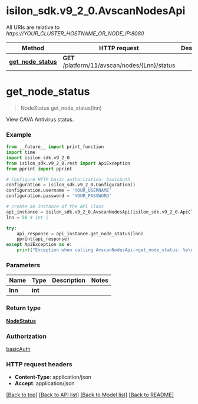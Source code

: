 # isilon_sdk.v9_2_0.AvscanNodesApi

All URIs are relative to *https://YOUR_CLUSTER_HOSTNAME_OR_NODE_IP:8080*

Method | HTTP request | Description
------------- | ------------- | -------------
[**get_node_status**](AvscanNodesApi.md#get_node_status) | **GET** /platform/11/avscan/nodes/{Lnn}/status | 


# **get_node_status**
> NodeStatus get_node_status(lnn)



View CAVA Antivirus status.

### Example
```python
from __future__ import print_function
import time
import isilon_sdk.v9_2_0
from isilon_sdk.v9_2_0.rest import ApiException
from pprint import pprint

# Configure HTTP basic authorization: basicAuth
configuration = isilon_sdk.v9_2_0.Configuration()
configuration.username = 'YOUR_USERNAME'
configuration.password = 'YOUR_PASSWORD'

# create an instance of the API class
api_instance = isilon_sdk.v9_2_0.AvscanNodesApi(isilon_sdk.v9_2_0.ApiClient(configuration))
lnn = 56 # int | 

try:
    api_response = api_instance.get_node_status(lnn)
    pprint(api_response)
except ApiException as e:
    print("Exception when calling AvscanNodesApi->get_node_status: %s\n" % e)
```

### Parameters

Name | Type | Description  | Notes
------------- | ------------- | ------------- | -------------
 **lnn** | **int**|  | 

### Return type

[**NodeStatus**](NodeStatus.md)

### Authorization

[basicAuth](../README.md#basicAuth)

### HTTP request headers

 - **Content-Type**: application/json
 - **Accept**: application/json

[[Back to top]](#) [[Back to API list]](../README.md#documentation-for-api-endpoints) [[Back to Model list]](../README.md#documentation-for-models) [[Back to README]](../README.md)

